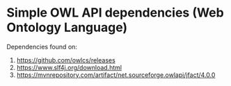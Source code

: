 
# Simple OWL API dependencies (Web Ontology Language)



Dependencies found on: 

1. https://github.com/owlcs/releases
1. https://www.slf4j.org/download.html
1. https://mvnrepository.com/artifact/net.sourceforge.owlapi/jfact/4.0.0



